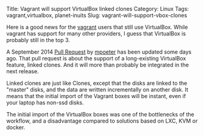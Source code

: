 Title: Vagrant will support VirtualBox linked clones
Category: Linux
Tags: vagrant,virtualbox, planet-inuits
Slug: vagrant-will-support-vbox-clones

Here is a good news for the [vagrant](http://vagrantup.com) users that still use VirtualBox.
While vagrant has support for many other providers, I guess that VirtualBox is probably still
in the top 3.

A September 2014 [Pull Request](https://github.com/mitchellh/vagrant/pull/4484) by [mpoeter](https://github.com/mpoeter) has been updated some days ago. That
pull request is about the support of a long-existing VirtualBox feature, linked clones.
And it will more than probably be integrated in the next release.

Linked clones are just like Clones, except that the disks are linked to the "master"
disks, and the data are written incrementally on another disk. It means that the initial import
of the Vagrant boxes will be instant, even if your laptop has non-ssd disks.

The initial import of the VirtualBox boxes was one of the bottlenecks of the workflow,
and a disadvantage compared to solutions based on LXC, KVM or docker.

